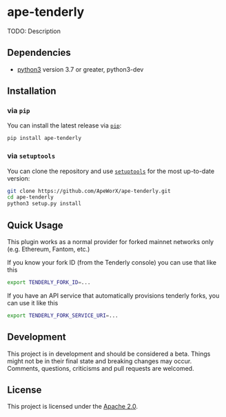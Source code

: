 # ape-tenderly

TODO: Description

## Dependencies

* [python3](https://www.python.org/downloads) version 3.7 or greater, python3-dev

## Installation

### via `pip`

You can install the latest release via [`pip`](https://pypi.org/project/pip/):

```bash
pip install ape-tenderly
```

### via `setuptools`

You can clone the repository and use [`setuptools`](https://github.com/pypa/setuptools) for the most up-to-date version:

```bash
git clone https://github.com/ApeWorX/ape-tenderly.git
cd ape-tenderly
python3 setup.py install
```

## Quick Usage

This plugin works as a normal provider for forked mainnet networks only (e.g. Ethereum, Fantom, etc.)

If you know your fork ID (from the Tenderly console) you can use that like this
```sh
export TENDERLY_FORK_ID=...
```

If you have an API service that automatically provisions tenderly forks, you can use it like this
```sh
export TENDERLY_FORK_SERVICE_URI=...
```

## Development

This project is in development and should be considered a beta.
Things might not be in their final state and breaking changes may occur.
Comments, questions, criticisms and pull requests are welcomed.

## License

This project is licensed under the [Apache 2.0](LICENSE).
